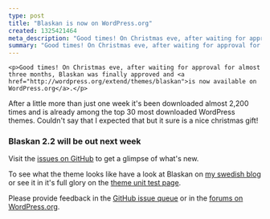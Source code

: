 ```yaml
---
type: post
title: "Blaskan is now on WordPress.org"
created: 1325421464
meta_description: "Good times! On Christmas eve, after waiting for approval for almost three months, Blaskan was finally approved and is now available on WordPress.org."
summary: "Good times! On Christmas eve, after waiting for approval for almost three months, Blaskan was finally approved and is now available on WordPress.org."
---
```


    <p>Good times! On Christmas eve, after waiting for approval for almost three months, Blaskan was finally approved and <a href="http://wordpress.org/extend/themes/blaskan">is now available on WordPress.org</a>.</p>
<p>After a little more than just one week it's been downloaded almost 2,200 times and is already among the top 30 most downloaded WordPress themes. Couldn't say that I expected that but it sure is a nice christmas gift!</p>
<h3>Blaskan 2.2 will be out next week</h3>
<p>Visit the <a href="https://github.com/persand/blaskan/issues?milestone=7&amp;state=closed">issues on GitHub</a> to get a glimpse of what's new.
</p><p>To see what the theme looks like have a look at Blaskan on <a href="http://www.permalink.se">my swedish blog</a> or see it in it's full glory on the <a href="http://themeunittest.blaskan.net/">theme unit test page</a>.
</p><p>Please provide feedback in the <a href="https://github.com/persand/blaskan/issues">GitHub issue queue</a> or in the <a href="http://wordpress.org/tags/blaskan?forum_id=5">forums on WordPress.org</a>.</p>


